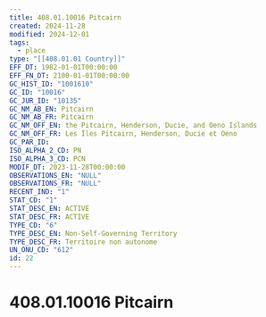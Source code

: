 ```yaml
---
title: 408.01.10016 Pitcairn
created: 2024-11-28
modified: 2024-12-01
tags:
  - place
type: "[[408.01.01 Country]]"
EFF_DT: 1982-01-01T00:00:00
EFF_FN_DT: 2100-01-01T00:00:00
GC_HIST_ID: "1001610"
GC_ID: "10016"
GC_JUR_ID: "10135"
GC_NM_AB_EN: Pitcairn
GC_NM_AB_FR: Pitcairn
GC_NM_OFF_EN: the Pitcairn, Henderson, Ducie, and Oeno Islands
GC_NM_OFF_FR: Les Îles Pitcairn, Henderson, Ducie et Oeno
GC_PAR_ID: 
ISO_ALPHA_2_CD: PN
ISO_ALPHA_3_CD: PCN
MODIF_DT: 2023-11-28T00:00:00
OBSERVATIONS_EN: "NULL"
OBSERVATIONS_FR: "NULL"
RECENT_IND: "1"
STAT_CD: "1"
STAT_DESC_EN: ACTIVE
STAT_DESC_FR: ACTIVE
TYPE_CD: "6"
TYPE_DESC_EN: Non-Self-Governing Territory
TYPE_DESC_FR: Territoire non autonome
UN_ONU_CD: "612"
id: 22
---
```

# 408.01.10016 Pitcairn
